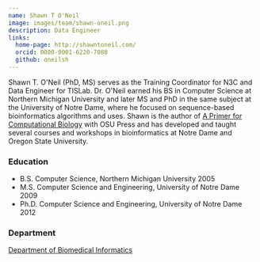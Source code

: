 ```yaml
---
name: Shawn T O'Neil
image: images/team/shawn-oneil.png
description: Data Engineer
links:
  home-page: http://shawntoneil.com/
  orcid: 0000-0001-6220-7080
  github: oneilsh
---
```


Shawn T. O'Neil (PhD, MS) serves as the Training Coordinator for N3C and Data Engineer for TISLab.
Dr. O'Neil earned his BS in Computer Science at Northern Michigan University and later MS and PhD in the same subject at the University of Notre Dame, where he focused on sequence-based bioinformatics algorithms and uses.
Shawn is the author of [A Primer for Computational Biology](https://open.oregonstate.education/computationalbiology/) with OSU Press and has developed and taught several courses and workshops in bioinformatics at Notre Dame and Oregon State University.

### Education

- B.S. Computer Science, Northern Michigan University 2005
- M.S. Computer Science and Engineering, University of Notre Dame 2009
- Ph.D. Computer Science and Engineering, University of Notre Dame 2012

### Department

[Department of Biomedical Informatics](https://medschool.cuanschutz.edu/dbmi)
